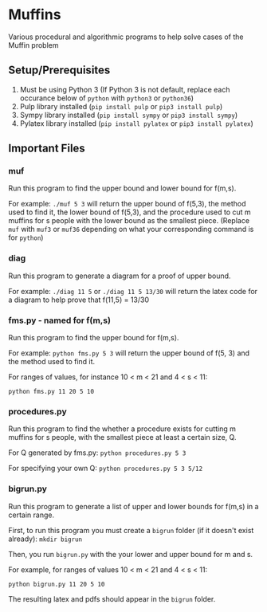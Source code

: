 # Muffins
Various procedural and algorithmic programs to help solve cases of the Muffin problem

## Setup/Prerequisites
1. Must be using Python 3 (If Python 3 is not default, replace each occurance below of `python` with `python3` or `python36`)
2. Pulp library installed (`pip install pulp` or `pip3 install pulp`)
3. Sympy library installed (`pip install sympy` or `pip3 install sympy`)
4. Pylatex library installed (`pip install pylatex` or `pip3 install pylatex`)


## Important Files

### muf
Run this program to find the upper bound and lower bound for f(m,s).

For example: `./muf 5 3` will return the upper bound of f(5,3), the method used to find it, the lower bound of f(5,3), and the procedure used to cut m muffins for s people with the lower bound as the smallest piece.
(Replace `muf` with `muf3` or `muf36` depending on what your corresponding command is for `python`)


### diag

Run this program to generate a diagram for a proof of upper bound.

For example: `./diag 11 5` or `./diag 11 5 13/30` will return the latex code for a diagram to help prove that f(11,5) = 13/30


### fms.py - named for f(m,s)
Run this program to find the upper bound for f(m,s).

For example: `python fms.py 5 3` will return the upper bound of f(5, 3) and the method used to find it.

For ranges of values, for instance 10 < m < 21 and 4 < s < 11:

`python fms.py 11 20 5 10`

### procedures.py
Run this program to find the whether a procedure exists for cutting m muffins for s people, with the smallest piece at least a certain size, Q.

For Q generated by fms.py: `python procedures.py 5 3`

For specifying your own Q: `python procedures.py 5 3 5/12`


### bigrun.py
Run this program to generate a list of upper and lower bounds for f(m,s) in a certain range.

First, to run this program you must create a `bigrun` folder (if it doesn't exist already): `mkdir bigrun`

Then, you run `bigrun.py` with the your lower and upper bound for m and s.

For example, for ranges of values 10 < m < 21 and 4 < s < 11:

`python bigrun.py 11 20 5 10`

The resulting latex and pdfs should appear in the `bigrun` folder.

